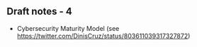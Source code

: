 ## Draft notes - 4




* Cybersecurity Maturity Model (see https://twitter.com/DinisCruz/status/803611039317327872)  

